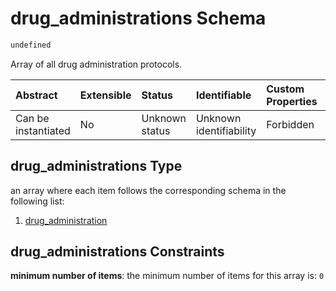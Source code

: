 # drug\_administrations Schema

```txt
undefined
```

Array of all drug administration protocols.

| Abstract            | Extensible | Status         | Identifiable            | Custom Properties | Additional Properties | Access Restrictions | Defined In                                                                                                           |
| :------------------ | :--------- | :------------- | :---------------------- | :---------------- | :-------------------- | :------------------ | :------------------------------------------------------------------------------------------------------------------- |
| Can be instantiated | No         | Unknown status | Unknown identifiability | Forbidden         | Allowed               | none                | [drug\_administration\_protocol.schema.json](../out/drug_administration_protocol.schema.json "open original schema") |

## drug\_administrations Type

an array where each item follows the corresponding schema in the following list:

1.  [drug\_administration](drug_administration_protocol-items-drug_administration.md "check type definition")

## drug\_administrations Constraints

**minimum number of items**: the minimum number of items for this array is: `0`
